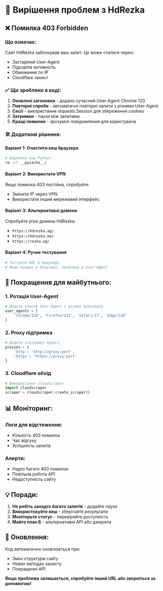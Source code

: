 # 🔧 Вирішення проблем з HdRezka

## ❌ Помилка 403 Forbidden

### Що означає:
Сайт HdRezka заблокував ваш запит. Це може статися через:
- Застарілий User-Agent
- Підозріла активність
- Обмеження по IP
- Cloudflare захист

### ✅ Що зроблено в коді:

1. **Оновлені заголовки** - додано сучасний User-Agent Chrome 120
2. **Повторні спроби** - автоматичні повторні запити з різними User-Agent
3. **Сесії** - використання requests.Session для збереження cookies
4. **Затримки** - паузи між запитами
5. **Кращі помилки** - зрозумілі повідомлення для користувача

### 🛠️ Додаткові рішення:

#### Варіант 1: Очистити кеш браузера
```bash
# Видалити кеш Python
rm -rf __pycache__/
```

#### Варіант 2: Використати VPN
Якщо помилка 403 постійна, спробуйте:
- Змінити IP через VPN
- Використати інший мережевий інтерфейс

#### Варіант 3: Альтернативні домени
Спробуйте різні домени HdRezka:
- `https://hdrezka.ag/`
- `https://hdrezka.me/`
- `https://rezka.ag/`

#### Варіант 4: Ручне тестування
```python
# Тестуйте URL в браузері
# Якщо працює в браузері, проблема в User-Agent
```

## 🚀 Покращення для майбутнього:

### 1. Ротація User-Agent
```python
# Додати список User-Agent з різних браузерів
user_agents = [
    'Chrome/120', 'Firefox/121', 'Safari/17', 'Edge/120'
]
```

### 2. Proxy підтримка
```python
# Додати підтримку проксі
proxies = {
    'http': 'http://proxy:port',
    'https': 'https://proxy:port'
}
```

### 3. Cloudflare обхід
```python
# Використання cloudscraper
import cloudscraper
scraper = cloudscraper.create_scraper()
```

## 📊 Моніторинг:

### Логи для відстеження:
- Кількість 403 помилок
- Час відгуку
- Успішність запитів

### Алерти:
- Надто багато 403 помилок
- Повільна робота API
- Недоступність сайту

## 💡 Поради:

1. **Не робіть занадто багато запитів** - додайте паузи
2. **Використовуйте кеш** - зберігайте результати
3. **Моніторьте статус** - перевіряйте доступність
4. **Майте план Б** - альтернативні API або джерела

## 🔄 Оновлення:

Код автоматично оновлюється при:
- Зміні структури сайту
- Нових методах захисту
- Покращенні API

**Якщо проблема залишається, спробуйте інший URL або зверніться за допомогою!**
